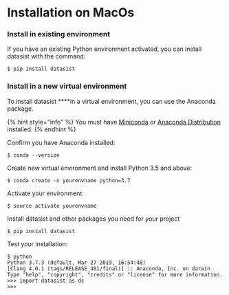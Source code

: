 # Installation on MacOs

### **Install in existing environment**

If you have an existing Python environment activated, you can install datasist with the command:

```text
$ pip install datasist
```

### **Install in a new virtual environment**

To install datasist ****in a virtual environment, you can use the Anaconda package.

{% hint style="info" %}
You must have  [Miniconda](https://docs.conda.io/en/latest/miniconda.html) or [Anaconda Distribution](https://docs.anaconda.com/anaconda/) installed.
{% endhint %}

Confirm you have Anaconda installed:

```text
$ conda --version
```

Create new virtual environment and install Python 3.5 and above:

```
$ conda create -n yourenvname python=3.7 
```

Activate your environment:

```text
$ source activate yourenvname
```

Install datasist and other packages you need for your project

```text
$ pip install datasist
```

Test your installation: 

```text
$ python
Python 3.7.3 (default, Mar 27 2019, 16:54:48) 
[Clang 4.0.1 (tags/RELEASE_401/final)] :: Anaconda, Inc. on darwin
Type "help", "copyright", "credits" or "license" for more information.
>>> import datasist as ds
>>> 
```


